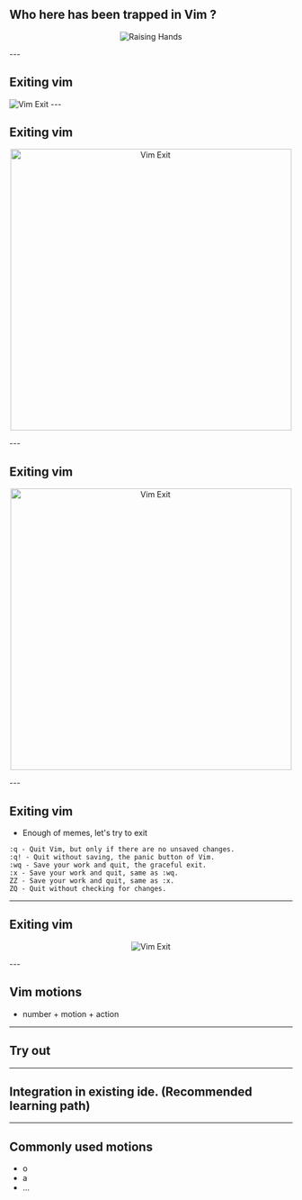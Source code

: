## Who here has been trapped in Vim ? 
<p align="center">
    <img src="raising_hands.png" alt="Raising Hands"/>
</p>
---

## Exiting vim
<img src="how_to_exit_vim.png" alt="Vim Exit"/>
---

## Exiting vim
<p align="center">
    <img src="exiting_vim_meme.png" alt="Vim Exit" height="500" width="500"/>
</p>
---

## Exiting vim
<p align="center">
    <img src="exiting_vim_picture.png" alt="Vim Exit" height="500" width="500"/>
</p>
---

## Exiting vim
- Enough of memes, let's try to exit
```
:q - Quit Vim, but only if there are no unsaved changes.
:q! - Quit without saving, the panic button of Vim.
:wq - Save your work and quit, the graceful exit.
:x - Save your work and quit, same as :wq.
ZZ - Save your work and quit, same as :x.
ZQ - Quit without checking for changes.
```
---

## Exiting vim
<p align="center">
    <img src="exiting_vim_demonstration.png" alt="Vim Exit" /> 
</p>
---

## Vim motions

- number + motion + action

---
## Try out

---

## Integration in existing ide. (Recommended learning path)

---

## Commonly used motions

- o
- a
- ...
